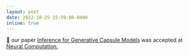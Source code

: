 ```yaml
---
layout: post
date: 2022-10-25 15:59:00-0400
inline: true
---
```


:rotating_light: our paper [Inference for Generative Capsule Models](https://arxiv.org/abs/2103.06676) was accepted at [Neural Computation](https://direct.mit.edu/neco),
